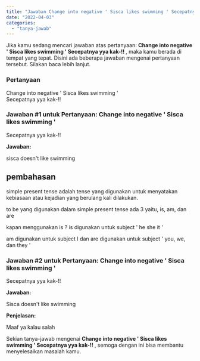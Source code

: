 ```yaml
---
title: "Jawaban Change into negative ' Sisca likes swimming ' Secepatnya yya kak-!! ​"
date: "2022-04-03"
categories: 
  - "tanya-jawab"
---
```


Jika kamu sedang mencari jawaban atas pertanyaan: **Change into negative ' Sisca likes swimming ' Secepatnya yya kak-!! ​**, maka kamu berada di tempat yang tepat. Disini ada beberapa jawaban mengenai pertanyaan tersebut. Silakan baca lebih lanjut.

### Pertanyaan

Change into negative ' Sisca likes swimming '  
Secepatnya yya kak-!! ​

### Jawaban #1 untuk Pertanyaan: Change into negative ' Sisca likes swimming '  
Secepatnya yya kak-!! ​

**Jawaban:**

sisca doesn't like swimming

## **pembahasan**

simple present tense adalah tense yang digunakan untuk menyatakan kebiasaan atau kejadian yang berulang kali dilakukan.

to be yang digunakan dalam simple present tense ada 3 yaitu, is, am, dan are

kapan menggunakan is ? is digunakan untuk subject ' he she it '

am digunakan untuk subject I dan are digunakan untuk subject ' you, we, dan they '

### Jawaban #2 untuk Pertanyaan: Change into negative ' Sisca likes swimming '  
Secepatnya yya kak-!! ​

**Jawaban:**

Sisca doesn't like swimming

**Penjelasan:**

Maaf ya kalau salah

Sekian tanya-jawab mengenai **Change into negative ' Sisca likes swimming ' Secepatnya yya kak-!! ​**, semoga dengan ini bisa membantu menyelesaikan masalah kamu.
